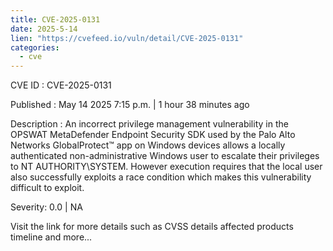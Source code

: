 ```yaml
---
title: CVE-2025-0131
date: 2025-5-14
lien: "https://cvefeed.io/vuln/detail/CVE-2025-0131"
categories:
  - cve
---
```


CVE ID : CVE-2025-0131

Published :  May 14
2025
7:15 p.m. | 1 hour
38 minutes ago

Description : An incorrect privilege management vulnerability in the OPSWAT MetaDefender Endpoint Security SDK used by the Palo Alto Networks GlobalProtect™ app on Windows devices allows a locally authenticated non-administrative Windows user to escalate their privileges to NT AUTHORITY\SYSTEM. However
execution requires that the local user also successfully exploits a race condition
which makes this vulnerability difficult to exploit.

Severity: 0.0 | NA

Visit the link for more details
such as CVSS details
affected products
timeline
and more...
